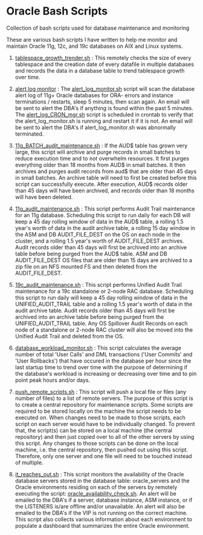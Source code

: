 # Oracle Bash Scripts
Collection of bash scripts used for database maintenance and monitoring  

These are various bash scripts I have written to help me monitor and maintain Oracle 11g, 12c, and 19c databases on AIX and Linux systems.

1. [tablespace_growth_trender.sh](/scripts/trend_tablespace_growth/tablespace_growth_trender.sh) : This remotely checks the size of every tablespace and the creation date of every datafile in multiple databases and records the data in a database table to trend tablespace growth over time. 

2. [alert log monitor](/scripts/alert_log_monitor/) : The [alert_log_monitor.sh](/scripts/alert_log_monitor.sh) script will scan the database alert log of 11g+ Oracle databases for ORA- errors and instance terminations / restarts, sleep 5 minutes, then scan again. An email will be sent to alert the DBA's if anything is found within the past 5 minutes. The [alert_log_CRON_mgr.sh](/script/alert_log_CRON_mgr.sh) script is scheduled in crontab to verify that the alert_log_monitor.sh is running and restart it if it is not. An email will be sent to alert the DBA's if alert_log_monitor.sh was abnormally terminated. 

3. [11g_BATCH_audit_maintenance.sh](/scripts/11g_BATCH_audit_maintenance.sh) : If the AUD$ table has grown very large, this script will archive and purge records in small batches to reduce execution time and to not overwhelm resources. It first purges everything older than 18 months from AUD$ in small batches. It then archives and purges audit records from aud$ that are older than 45 days in small batches. An archive table will need to first be created before this script can successfully execute. After execution, AUD$ records older than 45 days will have been archived, and records older than 18 months will have been deleted.  

4. [11g_audit_maintenance.sh](/scripts/11g_audit_maintenance.sh) : This script performs Audit Trail maintenance for an 11g database. Scheduling this script to run daily for each DB will keep a 45 day rolling window of data in the AUD$ table, a rolling 1.5 year's worth of data in the audit archive table, a rolling 15 day window in the ASM and DB AUDIT_FILE_DEST on the OS on each node in the cluster, and a rolling 1.5 year's worth of AUDIT_FILE_DEST archives. Audit records older than 45 days will first be archived into an archive table before being purged from the AUD$ table. ASM and DB AUDIT_FILE_DEST OS files that are older than 15 days are archived to a zip file on an NFS mounted FS and then deleted from the AUDIT_FILE_DEST. 

5. [19c_audit_maintenance.sh](/scripts/19c_audit_maintenance.sh) : This script performs Unified Audit Trail maintenance for a 19c standalone or 2-node RAC database. Scheduling this script to run daily will keep a 45 day rolling window of data in the UNIFIED_AUDIT_TRAIL table and a rolling 1.5 year's worth of data in the audit archive table. Audit records older than 45 days will first be archived into an archive table before being purged from the UNIFIED_AUDIT_TRAIL table. Any OS Spillover Audit Records on each node of a standalone or 2-node RAC cluster will also be moved into the Unified Audit Trail and deleted from the OS.

6. [database_workload_monitor.sh](/scripts/workload_monitor/database_workload_monitor.sh) : This script calculates the average number of total 'User Calls' and DML transactions ('User Commits' and 'User Rollbacks') that have occured in the database per hour since the last startup time to trend over time with the purpose of determining if the database's workload is increasing or decreasing over time and to pin point peak hours and/or days. 

7. [push_remote_scripts.sh](/scripts/push_remote_scripts/push_remote_scripts.sh) : This script will push a local file or files (any number of files) to a list of remote servers. The purpose of this script is to create a central repository for maintenance scripts. Some scripts are required to be stored locally on the machine the script needs to be executed on. When changes need to be made to those scripts, each script on each server would have to be individually changed. To prevent that, the script(s) can be stored on a local machine (the central repository) and then just copied over to all of the other servers by using this script. Any changes to those scripts can be done on the local machine, i.e. the central repository, then pushed out using this script. Therefore, only one server and one file will need to be touched instead of multiple. 

8. [it_reaches_out.sh](/scripts/availability_monitor/it_reaches_out.sh) : This script monitors the availability of the Oracle database servers stored in the database table: oracle_servers and the Oracle environments residing on each of the servers by remotely executing the script: [oracle_availability_check.sh](/scripts/availability_monitor/oracle_availability_check.sh). An alert will be emailed to the DBA's if a server, database instance, ASM instance, or if the LISTENERS is/are offline and/or unavailable. An alert will also be emailed to the DBA's if the VIP is not running on the correct machine. This script also collects various information about each environment to populate a dashboard that summarizes the entire Oracle environment.
